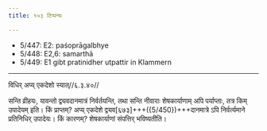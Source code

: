 ```yaml
---
title: १५३ टिप्पन्यः

---
```

- 5/447: E2: paśoprāgalbhye
- 5/448: E2,6: samarthā
- 5/449: E1 gibt pratinidher utpattir in Klammern

____________________________________________


विधिर् अप्य् एकदेशो स्यात्//६.३.४०//

सन्ति व्रीहयः, यावन्तो द्व्यवदानमात्रं निर्वर्तयन्ति, तथा सन्ति नीवाराः शेषकार्याणाम् अपि पर्याप्ताः, तत्र किम् उपादेयम् इति। किं प्राप्तम्? अप्य् एकदेशे द्व्यव[६७३]+++({5/450})+++दानमात्रे ऽपि निर्वर्त्यमाने प्रतिनिधिर् उपादेयः। किं कारणम्? शेषकार्याणां संपत्तिर् भविष्यतीति।
